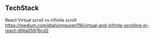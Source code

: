 ## TechStack
React
Virtual scroll vs infinite scroll
https://medium.com/@alvinnguyen116/virtual-and-infinite-scrolling-in-react-d56a05976cd2


